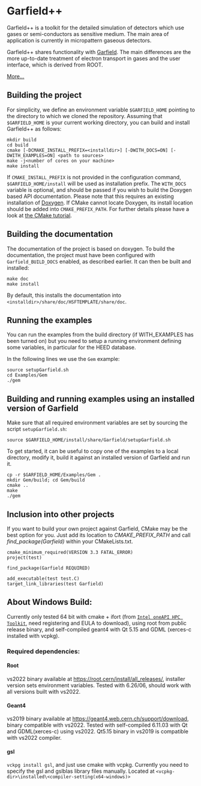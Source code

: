 # Garfield++

Garfield++ is a toolkit for the detailed simulation of detectors which use gases or semi-conductors as sensitive medium. The main area of application is currently in micropattern gaseous detectors.

Garfield++ shares functionality with [Garfield](http://cern.ch/garfield). The main differences are the more up-to-date treatment of electron transport in gases and the user interface, which is derived from ROOT.

[More...](http://garfieldpp.web.cern.ch/garfieldpp/about)

## Building the project
For simplicity, we define an environment variable `$GARFIELD_HOME` 
pointing to the directory to which we cloned the repository. 
Assuming that `$GARFIELD_HOME` is your current working directory,
you can build and install Garfield++ as follows: 

    mkdir build
    cd build
    cmake [-DCMAKE_INSTALL_PREFIX=<installdir>] [-DWITH_DOCS=ON] [-DWITH_EXAMPLES=ON] <path to sources>
    make -j<number of cores on your machine>
    make install

If `CMAKE_INSTALL_PREFIX` is not provided in the configuration command, `$GARFIELD_HOME/install` will be used as installation prefix. The `WITH_DOCS` variable is optional, and should be passed if you wish to
build the Doxygen based API documentation. Please note that this requires an existing
installation of [Doxygen](http://www.doxygen.org/index.html). If CMake cannot locate
Doxygen, its install location should be added into `CMAKE_PREFIX_PATH`.
For further details please have a look at [the CMake tutorial](http://www.cmake.org/cmake-tutorial/).

## Building the documentation

The documentation of the project is based on doxygen. To build the documentation,
the project must have been configured with `Garfield_BUILD_DOCS` enabled, as
described earlier. It can then be built and installed:

    make doc
    make install

By default, this installs the documentation into `<installdir>/share/doc/HSFTEMPLATE/share/doc`.

## Running the examples

You can run the examples from the build directory (if WITH_EXAMPLES has been turned on) but you need to setup a running environment defining some variables, in particular for the HEED database.

In the following lines we use the `Gem` example:
```
source setupGarfield.sh
cd Examples/Gem
./gem
```
## Building and running examples using an installed version of Garfield

Make sure that all required environment variables are set by sourcing the script `setupGarfield.sh`:
```
source $GARFIELD_HOME/install/share/Garfield/setupGarfield.sh
```

To get started, it can be useful to copy one of the examples to 
a local directory, modify it, build it against an installed version of Garfield and run it. 
```
cp -r $GARFIELD_HOME/Examples/Gem .
mkdir Gem/build; cd Gem/build
cmake ..
make
./gem
```  

## Inclusion into other projects

If you want to build your own project against Garfield, CMake may be the best option for you. Just add its location to _CMAKE_PREFIX_PATH_ and call _find_package(Garfield)_ within your CMakeLists.txt.

```
cmake_minimum_required(VERSION 3.3 FATAL_ERROR)
project(test)

find_package(Garfield REQUIRED)

add_executable(test test.C)
target_link_libraries(test Garfield)
```

## About Windows Build:
Currently only tested 64 bit with cmake + ifort 
(from [`Intel oneAPI HPC Toolkit`](https://www.intel.com/content/www/us/en/developer/tools/oneapi/hpc-toolkit-download.html), 
need registering and EULA to download), using root from public release binary, and self-compiled 
geant4 with Qt 5.15 and GDML (xerces-c installed with vcpkg).

### Required dependencies:
#### Root
vs2022 binary available at https://root.cern/install/all_releases/, installer version sets environment variables. 
Tested with 6.26/06, should work with all versions built with vs2022.
#### Geant4
vs2019 binary available at https://geant4.web.cern.ch/support/download, binary compatible with vs2022.
Tested with self-compiled 6.11.03 with Qt and GDML(xerces-c) using vs2022. 
Qt5.15 binary in vs2019 is compatible with vs2022 compiler.
#### gsl
`vckpg install gsl`, and just use cmake with vcpkg. Currently you need to specify the gsl and gslblas library files manually. 
Located at `<vcpkg-dir>\installed\<compiler-setting(x64-windows)>`
